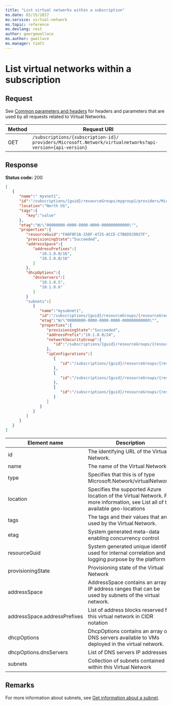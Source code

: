 ```yaml
---
title: "List virtual networks within a subscription"
ms.date: 03/15/2017
ms.service: virtual-network
ms.topic: reference
ms.devlang: rest
author: georgewallace
ms.author: gwallace
ms.manager: timlt
---
```

# List virtual networks within a subscription
## Request  
 See [Common parameters and headers](virtual-networks.md#bk_common) for headers and parameters that are used by all requests related to Virtual Networks.  
  
|Method|Request URI|  
|------------|-----------------|  
|GET|`/subscriptions/{subscription-id}/ providers/Microsoft.Network/virtualnetworks?api-version={api-version}`|  
  
## Response  
 **Status code:** 200  
  
```json  
[   
   {   
      "name":" myvnet1",  
      "id":"/subscriptions/{guid}/resourceGroups/mygroup1/providers/Microsoft.Network/virtualNetworks/myvnet1",  
      "location":"North US",  
      "tags":{   
         "key":"value"  
      },  
      "etag":"W/\"00000000-0000-0000-0000-000000000000\"",  
      "properties":{   
         "resourceGuid":"FA0F0F1A-158F-4725-ACCE-C7B6D5CD937F",  
         "provisioningState":"Succeeded",           
         "addressSpace":{   
            "addressPrefixes":[   
               "10.1.0.0/16",  
               "10.2.0.0/16"  
            ]  
         },  
         "dhcpOptions":{   
            "dnsServers":[   
               "10.1.0.5",  
               "10.1.0.6"  
            ]  
         }           
         "subnets":[   
            {   
               "name":"mysubnet1",  
               "id":"/subscriptions/{guid}/resourceGroups/{resourceGroupName}/providers/Microsoft.Network/virtualNetworks/myvnet1/subnets/mysubnet1",  
               "etag":"W/\"00000000-0000-0000-0000-000000000000\"",  
               "properties":{   
                  "provisioningState":"Succeeded",  
                  "addressPrefix":"10.1.0.0/24",  
                  "networkSecurityGroup":{   
                     "id":"/subscriptions/{guid}/resourceGroups/{resourceGroupName}/providers/Microsoft.Network/networkSecurityGroups/myNSG1"  
                  },  
                  "ipConfigurations":[   
                     {   
                        "id":"/subscriptions/{guid}/resourceGroups/{resourceGroupName}/providers/Microsoft.Network/networkInterfaces/vm1nic1/ipConfigurations/ip1"  
                     },  
                     {   
                        "id":"/subscriptions/{guid}/resourceGroups/{resourceGroupName}/providers/Microsoft.Network/loadBalancers/lb1/frontendIpConfigurations/ip1"  
                     },  
                     {   
                        "id":"/subscriptions/{guid}/resourceGroups/{resourceGroupName}/providers/Microsoft.Network/vpnGateways/gw1/ipConfigurations/ip1"  
                     }  
                  ]  
               }  
            }  
         ]  
      }  
   }  
]  
```  
  
|Element name|Description|  
|------------------|-----------------|  
|id|The identifying URL of the Virtual Network.|  
|name|The name of the Virtual Network.|  
|type|Specifies that this is of type Microsoft.Network/virtualNetworks|  
|location|Specifies the supported Azure location of the Virtual Network. For more information, see List all of the available geo-locations|  
|tags|The tags and their values that are used by the Virtual Network.|  
|etag|System generated meta-data enabling concurrency control|  
|resourceGuid|System generated unique identifier used for internal correlation and logging purpose by the platform|  
|provisioningState|Provisioning state of the Virtual Network|  
|addressSpace|AddressSpace contains an array of IP address ranges that can be used by subnets of the virtual network.|  
|addressSpace.addressPrefixes|List of address blocks reserved for this virtual network in CIDR notation|  
|dhcpOptions|DhcpOptions contains an array of DNS servers available to VMs deployed in the virtual network.|  
|dhcpOptions.dnsServers|List of DNS servers IP addresses.|  
|subnets|Collection of subnets contained within this Virtual Network|  
  
## Remarks  
 For more information about subnets, see [Get information about a subnet](get-information-about-a-subnet.md).
